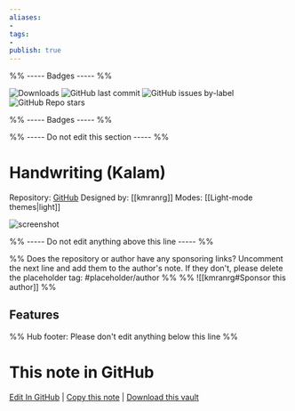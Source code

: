 ```yaml
---
aliases:
- 
tags: 
- 
publish: true
---
```


%% ----- Badges ----- %%

![Downloads](https://img.shields.io/badge/downloads-1204-573E7A?style=for-the-badge&logo=)
![GitHub last commit](https://img.shields.io/github/last-commit/kmranrg/obsidian-handwriting-theme?color=573E7A&label=last%20update&logo=github&style=for-the-badge)
![GitHub issues by-label](https://img.shields.io/github/issues/kmranrg/obsidian-handwriting-theme/help%20wanted?color=573E7A&logo=github&style=for-the-badge) 
![GitHub Repo stars](https://img.shields.io/github/stars/kmranrg/obsidian-handwriting-theme?color=573E7A&logo=github&style=for-the-badge)

%% ----- Badges ----- %%

%% ----- Do not edit this section ----- %%

# Handwriting (Kalam)

Repository: [GitHub](https://github.com/kmranrg/obsidian-handwriting-theme)
Designed by: [[kmranrg]]
Modes: [[Light-mode themes|light]]



![screenshot](https://github.com/kmranrg/obsidian-handwriting-theme/raw/HEAD/screenshot.png)

%% ----- Do not edit anything above this line ----- %% 

%% Does the repository or author have any sponsoring links? Uncomment the next line and add them to the author's note. If they don't, please delete the placeholder tag: #placeholder/author %%
%% ![[kmranrg#Sponsor this author]] %%


## Features



%% Hub footer: Please don't edit anything below this line %%

# This note in GitHub

<span class="git-footer">[Edit In GitHub](https://github.dev/obsidian-community/obsidian-hub/blob/main/02%20-%20Community%20Expansions/02.05%20All%20Community%20Expansions/Themes/Handwriting%20%28Kalam%29.md "git-hub-edit-note") | [Copy this note](https://raw.githubusercontent.com/obsidian-community/obsidian-hub/main/02%20-%20Community%20Expansions/02.05%20All%20Community%20Expansions/Themes/Handwriting%20%28Kalam%29.md "git-hub-copy-note") | [Download this vault](https://github.com/obsidian-community/obsidian-hub/archive/refs/heads/main.zip "git-hub-download-vault") </span>

